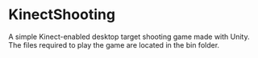 # KinectShooting

A simple Kinect-enabled desktop target shooting game made with Unity. The files required to play the game are located in the bin folder.
